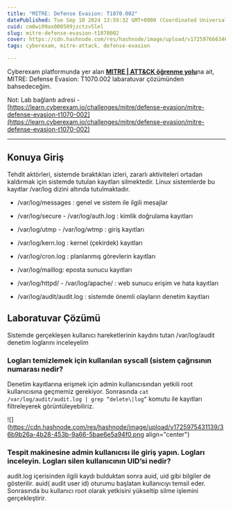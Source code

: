 ```yaml
---
title: "MITRE: Defense Evasion: T1070.002"
datePublished: Tue Sep 10 2024 13:59:32 GMT+0000 (Coordinated Universal Time)
cuid: cm0wi09ax000509jzctzv5lel
slug: mitre-defense-evasion-t1070002
cover: https://cdn.hashnode.com/res/hashnode/image/upload/v1725976663465/9035f297-f233-49fb-9fd2-7114ccbdbf4d.png
tags: cyberexam, mitre-attack, defense-evasion

---
```


Cyberexam platformunda yer alan [**MITRE | ATT&CK öğrenme yolu**](https://learn.cyberexam.io/learning-modules/mitre-att-ck)na ait, MITRE: Defense Evasion: T1070.002 labaratuvar çözümünden bahsedeceğim.

Not: Lab bağlantı adresi - [https://learn.cyberexam.io/challenges/mitre/defense-evasion/mitre-defense-evasion-t1070-002](https://learn.cyberexam.io/challenges/mitre/defense-evasion/mitre-defense-evasion-t1070-002)

---

## Konuya Giriş

Tehdit aktörleri, sistemde bıraktıkları izleri, zararlı aktiviteleri ortadan kaldırmak için sistemde tutulan kayıtları silmektedir. Linux sistemlerde bu kayıtlar /var/log dizini altında tutulmaktadır.

* /var/log/messages : genel ve sistem ile ilgili mesajlar
    
* /var/log/secure - /var/log/auth.log : kimlik doğrulama kayıtları
    
* /var/log/utmp - /var/log/wtmp : giriş kayıtları
    
* /var/log/kern.log : kernel (çekirdek) kayıtları
    
* /var/log/cron.log : planlanmış görevlerin kayıtları
    
* /var/log/maillog: eposta sunucu kayıtları
    
* /var/log/httpd/ - /var/log/apache/ : web sunucu erişim ve hata kayıtları
    
* /var/log/audit/audit.log : sistemde önemli olayların denetim kayıtları
    

## Laboratuvar Çözümü

Sistemde gerçekleşen kullanıcı hareketlerinin kaydını tutan /var/log/audit denetim loglarını inceleyelim

### Logları temizlemek için kullanılan syscall (sistem çağrısının numarası nedir?

Denetim kayıtlarına erişmek için admin kullanıcısından yetkili root kullanıcısına geçmemiz gerekiyor. Sonrasında `cat /var/log/audit/audit.log | grep “delete\|log”` komutu ile kayıtları filtreleyerek görüntüleyebiliriz.

![](https://cdn.hashnode.com/res/hashnode/image/upload/v1725975431139/36b9b26a-4b28-453b-9a66-5bae6e5a94f0.png align="center")

### Tespit makinesine admin kullanıcısı ile giriş yapın. Logları inceleyin. Logları silen kullanıcının UID’si nedir?

audit.log içerisinden ilgili kaydı bulduktan sonra auid, uid gibi bilgiler de gösterilir. auid( audit user id) oturumu başlatan kullanıcıyı temsil eder. Sonrasında bu kullanıcı root olarak yetkisini yükseltip silme işlemini gerçekleştirir.